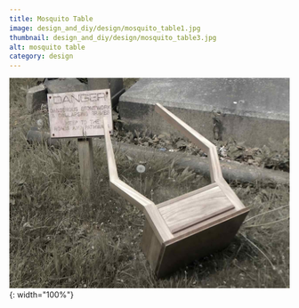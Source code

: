 ```yaml
---
title: Mosquito Table
image: design_and_diy/design/mosquito_table1.jpg
thumbnail: design_and_diy/design/mosquito_table3.jpg
alt: mosquito table
category: design
---
```


![walnut two leg table](./assets/img/design_and_diy/design/mosquito_table3.jpg){: width="100%"}
